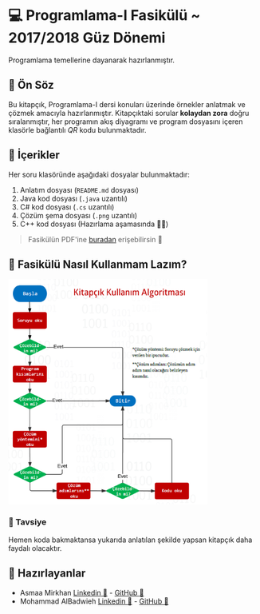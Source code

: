# 💻 Programlama-I Fasikülü ~ 2017/2018 Güz Dönemi 
Programlama temellerine dayanarak hazırlanmıştır.

## 🎤 Ön Söz
Bu kitapçık, Programlama-I dersi konuları üzerinde örnekler anlatmak ve çözmek amacıyla hazırlanmıştır. Kitapçıktaki sorular **kolaydan zora** doğru sıralanmıştır, her programın akış diyagramı ve program dosyasını içeren klasörle bağlantılı _QR_ kodu bulunmaktadır.

## 📑 İçerikler
Her soru klasöründe aşağıdaki dosyalar bulunmaktadır:
1. Anlatım dosyası (`README.md` dosyası)
2. Java kod dosyası (`.java` uzantılı)
3. C# kod dosyası (`.cs` uzantılı)
4. Çözüm şema dosyası (`.png` uzantılı)
5. C++ kod dosyası (Hazırlama aşamasında 👩‍💻)

> Fasikülün PDF'ine [buradan](./res/Programlama-IKitapçığıV.1.pdf) erişebilirsin 🚩

## 📍 Fasikülü Nasıl Kullanmam Lazım?
<img src="./res/KullanmaAlgoritmasi.PNG" width="400"  />

### 🔖 Tavsiye
Hemen koda bakmaktansa yukarıda anlatılan şekilde yapsan kitapçık daha faydalı olacaktır.

## 🙌 Hazırlayanlar
- Asmaa Mirkhan [Linkedin 🔗](https://www.linkedin.com/in/asmaa-mirkhan/) - [GitHub 🔗](https://github.com/asmaamirkhan)
- Mohammad AlBadwieh [Linkedin 🔗](https://www.linkedin.com/in/mhdb96/) - [GitHub 🔗](https://github.com/mhdb96)